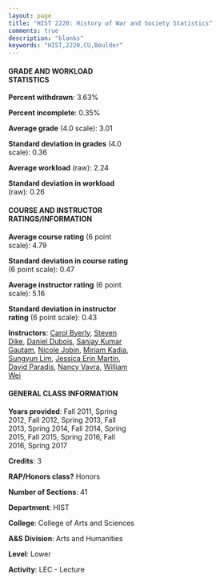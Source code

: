 ```yaml
---
layout: page
title: "HIST 2220: History of War and Society Statistics"
comments: true
description: "blanks"
keywords: "HIST,2220,CU,Boulder"
---
```

<head>
<script src="https://ajax.googleapis.com/ajax/libs/jquery/2.1.3/jquery.min.js"></script>
<script src="https://dl.dropboxusercontent.com/s/pc42nxpaw1ea4o9/highcharts.js?dl=0"></script>
<!-- <script src="../assets/js/highcharts.js"></script> -->
<style type="text/css">@font-face {
	font-family: "Bebas Neue";
	src: url(https://www.filehosting.org/file/details/544349/BebasNeue Regular.otf) format("opentype");
	}
	h1.Bebas { 
		font-family: "Bebas Neue", Verdana, Tahoma;
	}
</style>
</head>
<body>
	<div id="container" style="float: right; width: 45%; height: 88%; margin-left: 2.5%; margin-right: 2.5%;"></div>
	<script language="JavaScript">
		$(document).ready(function() {
		var chart = {type: 'column'};
		var title = {text: 'Grade Distribution'};
		var xAxis = {categories: ['A','B','C','D','F'],crosshair: true};
		var yAxis = {min: 0,title: {text: 'Percentage'}};
		var tooltip = {headerFormat: '<center><b><span style="font-size:20px">{point.key}</span></b></center>',
		               pointFormat: '<td style="padding:0"><b>{point.y:.1f}%</b></td>',
		               footerFormat: '</table>',shared: true,useHTML: true};
		var plotOptions = {column: {pointPadding: 0.0,borderWidth: 0}};  
		var credits = {enabled: false};var series= [{name: 'Percent',data: [31.83,47.0,15.78,2.76,2.63,]}];
		var json = {};
		json.chart = chart;
		json.title = title;
		json.tooltip = tooltip;
		json.xAxis = xAxis;
		json.yAxis = yAxis;  
		json.series = series;
		json.plotOptions = plotOptions;  
		json.credits = credits;
		$('#container').highcharts(json);
	});
	</script>
</body>
			   
#### GRADE AND WORKLOAD STATISTICS

**Percent withdrawn**: 3.63%

**Percent incomplete**: 0.35%

**Average grade** (4.0 scale): 3.01

**Standard deviation in grades** (4.0 scale): 0.36

**Average workload** (raw): 2.24

**Standard deviation in workload** (raw): 0.26

#### COURSE AND INSTRUCTOR RATINGS/INFORMATION

**Average course rating** (6 point scale): 4.79

**Standard deviation in course rating** (6 point scale): 0.47

**Average instructor rating** (6 point scale): 5.16

**Standard deviation in instructor rating** (6 point scale): 0.43

**Instructors**: <a href='../../instructors/Carol_Byerly'>Carol Byerly</a>, <a href='../../instructors/Steven_Dike'>Steven Dike</a>, <a href='../../instructors/Daniel_Dubois'>Daniel Dubois</a>, <a href='../../instructors/Sanjay_Kumar_Gautam'>Sanjay Kumar Gautam</a>, <a href='../../instructors/Nicole_Jobin'>Nicole Jobin</a>, <a href='../../instructors/Miriam_Kadia'>Miriam Kadia</a>, <a href='../../instructors/Sungyun_Lim'>Sungyun Lim</a>, <a href='../../instructors/Jessica_Erin_Martin'>Jessica Erin Martin</a>, <a href='../../instructors/David_Paradis'>David Paradis</a>, <a href='../../instructors/Nancy_Vavra'>Nancy Vavra</a>, <a href='../../instructors/William_Wei'>William Wei</a>

#### GENERAL CLASS INFORMATION

**Years provided**: Fall 2011, Spring 2012, Fall 2012, Spring 2013, Fall 2013, Spring 2014, Fall 2014, Spring 2015, Fall 2015, Spring 2016, Fall 2016, Spring 2017

**Credits**: 3

**RAP/Honors class?** Honors

**Number of Sections**: 41

**Department**: HIST

**College**: College of Arts and Sciences

**A&S Division**: Arts and Humanities

**Level**: Lower

**Activity**: LEC - Lecture

